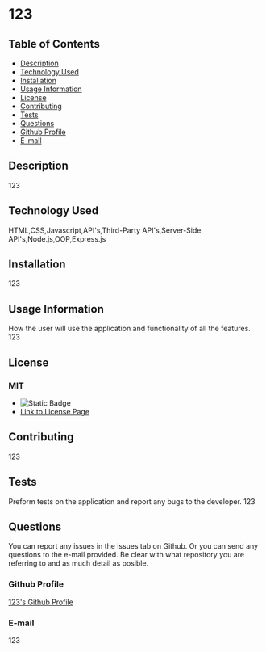 # 123
  
  ## Table of Contents
  * [Description](#description)
  * [Technology Used](#technology-used)
  * [Installation](#installation)
  * [Usage Information](#usage-information)
  * [License](#license)
  * [Contributing](#contributing)
  * [Tests](#tests)
  * [Questions](#questions)
  * [Github Profile](#github)
  * [E-mail](#email)
  
  ## Description <a id="description"></a>
  123
  
  ## Technology Used <a id="technology-used"></a>
  HTML,CSS,Javascript,API's,Third-Party API's,Server-Side API's,Node.js,OOP,Express.js
  
  ## Installation <a id="installation"></a>
  123
  
  ## Usage Information <a id="usage-information"></a>
  How the user will use the application and functionality of all the features.
  123
  
  ## License <a id="license"></a>
  ### MIT
  * ![Static Badge](https://img.shields.io/badge/MIT-Badge-red?style=flat)
  * [Link to License Page](https://opensource.org/license/mit)
  
  ## Contributing <a id="contributing"></a>
  123
  
  ## Tests <a id="tests"></a>
  Preform tests on the application and report any bugs to the developer.
  123
  
  ## Questions <a id="questions"></a>
  You can report any issues in the issues tab on Github. Or you can send any questions to the e-mail provided. 
  Be clear with what repository you are referring to and as much detail as posible.
  ### Github Profile <a id="github"></a>
  [123's Github Profile](https://github.com/123)
  ### E-mail <a id="email"></a>
  123